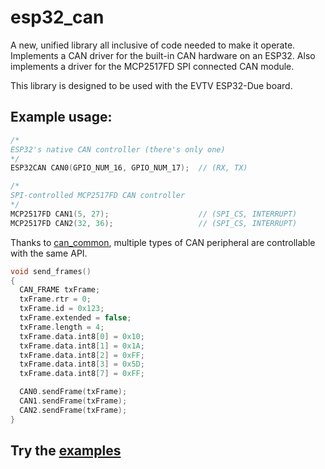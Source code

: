 esp32_can
==========

A new, unified library all inclusive of code needed to make it operate. Implements a CAN driver for the built-in CAN hardware on an ESP32. Also implements a driver for the MCP2517FD SPI connected CAN module. 

This library is designed to be used with the EVTV ESP32-Due board.

## Example usage:
```cpp
/*
ESP32's native CAN controller (there's only one)
*/
ESP32CAN CAN0(GPIO_NUM_16, GPIO_NUM_17);  // (RX, TX)

/*
SPI-controlled MCP2517FD CAN controller
*/
MCP2517FD CAN1(5, 27);                    // (SPI_CS, INTERRUPT)
MCP2517FD CAN2(32, 36);                   // (SPI_CS, INTERRUPT)
```
Thanks to [can_common](https://github.com/collin80/can_common), multiple types of CAN peripheral are controllable with the same API.
```cpp
void send_frames()
{
  CAN_FRAME txFrame;
  txFrame.rtr = 0;
  txFrame.id = 0x123;
  txFrame.extended = false;
  txFrame.length = 4;
  txFrame.data.int8[0] = 0x10;
  txFrame.data.int8[1] = 0x1A;
  txFrame.data.int8[2] = 0xFF;
  txFrame.data.int8[3] = 0x5D;
  txFrame.data.int8[7] = 0xFF;

  CAN0.sendFrame(txFrame);
  CAN1.sendFrame(txFrame);
  CAN2.sendFrame(txFrame);
}
```

## Try the [examples](examples)
